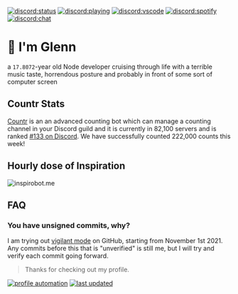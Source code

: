[![discord:status](https://dev.discordprofiles.me/badge/status/110090225929191424?style=flat-square)](https://discord.com/users/110090225929191424)
[![discord:playing](https://dev.discordprofiles.me/badge/playing/110090225929191424?style=flat-square)](https://discord.com/users/110090225929191424)
[![discord:vscode](https://dev.discordprofiles.me/badge/vscode/110090225929191424?style=flat-square)](https://discord.com/users/110090225929191424)
[![discord:spotify](https://dev.discordprofiles.me/badge/spotify/110090225929191424?style=flat-square)](https://dev.discordprofiles.me/openspotify/110090225929191424)
[![discord:chat](https://badgen.net/discord/members/Ccj5bjb?style=flat-square)](https://discord.gg/Ccj5bjb)

# 👋 I'm Glenn

a `17.8072`-year old Node developer cruising through life with a terrible music taste, horrendous posture and probably in front of some sort of computer screen

## Countr Stats

[Countr](https://countr.xyz/) is an an advanced counting bot which can manage a counting channel in your Discord guild and it is currently in 82,100 servers and is ranked [#133 on Discord](https://dblstatistics.com/bot/467377486141980682). We have successfully counted 222,000 counts this week!

## Hourly dose of Inspiration

![inspirobot.me](https://generated.inspirobot.me/a/g0eKA54KPM.jpg)

## FAQ

### You have unsigned commits, why?

I am trying out [vigilant mode](https://docs.github.com/github/authenticating-to-github/displaying-verification-statuses-for-all-of-your-commits) on GitHub, starting from November 1st 2021. Any commits before this that is "unverified" is still me, but I will try and verify each commit going forward.

> Thanks for checking out my profile.

[![profile automation](https://img.shields.io/github/workflow/status/promise/promise/README%20Update?label=profile%20automation&style=flat-square)](https://github.com/promise/promise/actions/workflows/readme.yml)
[![last updated](https://badgen.net/github/last-commit/promise/promise?label=last%20update&style=flat-square)](https://github.com/promise/promise/commits/master)

